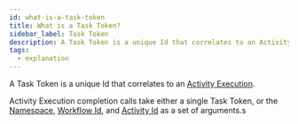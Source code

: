 ```yaml
---
id: what-is-a-task-token
title: What is a Task Token?
sidebar_label: Task Token
description: A Task Token is a unique Id that correlates to an Activity Execution.
tags:
  - explanation
---
```


A Task Token is a unique Id that correlates to an [Activity Execution](/docs/concepts/what-is-an-activity-execution).

Activity Execution completion calls take either a single Task Token, or the [Namespace](/docs/concepts/what-is-a-namespace), [Workflow Id](/docs/concepts/what-is-a-workflow-id), and [Activity Id](/docs/concepts/what-is-an-activity-id) as a set of arguments.s

